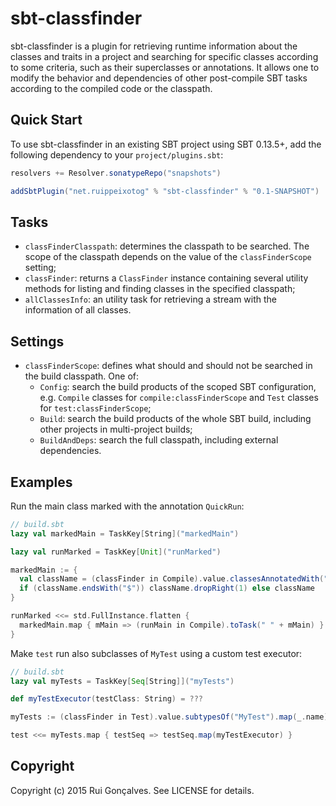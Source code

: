 # sbt-classfinder

sbt-classfinder is a plugin for retrieving runtime information about the classes and traits in a project and searching for specific classes according to some criteria, such as their superclasses or annotations. It allows one to modify the behavior and dependencies of other post-compile SBT tasks according to the compiled code or the classpath.

## Quick Start

To use sbt-classfinder in an existing SBT project using SBT 0.13.5+, add the following dependency to your `project/plugins.sbt`:

```scala
resolvers += Resolver.sonatypeRepo("snapshots")

addSbtPlugin("net.ruippeixotog" % "sbt-classfinder" % "0.1-SNAPSHOT")
```

## Tasks

* `classFinderClasspath`: determines the classpath to be searched. The scope of the classpath depends on the value of the `classFinderScope` setting;
* `classFinder`: returns a `ClassFinder` instance containing several utility methods for listing and finding classes in the specified classpath;
* `allClassesInfo`: an utility task for retrieving a stream with the information of all classes.

## Settings

* `classFinderScope`: defines what should and should not be searched in the build classpath. One of:
  * `Config`: search the build products of the scoped SBT configuration, e.g. `Compile` classes for `compile:classFinderScope` and `Test` classes for `test:classFinderScope`;
  * `Build`: search the build products of the whole SBT build, including other projects in multi-project builds;
  * `BuildAndDeps`: search the full classpath, including external dependencies.

## Examples

Run the main class marked with the annotation `QuickRun`:

```scala
// build.sbt
lazy val markedMain = TaskKey[String]("markedMain")

lazy val runMarked = TaskKey[Unit]("runMarked")

markedMain := {
  val className = (classFinder in Compile).value.classesAnnotatedWith("QuickRun").head.name
  if (className.endsWith("$")) className.dropRight(1) else className
}

runMarked <<= std.FullInstance.flatten {
  markedMain.map { mMain => (runMain in Compile).toTask(" " + mMain) }
}
```

Make `test` run also subclasses of `MyTest` using a custom test executor:

```scala
// build.sbt
lazy val myTests = TaskKey[Seq[String]]("myTests")

def myTestExecutor(testClass: String) = ???

myTests := (classFinder in Test).value.subtypesOf("MyTest").map(_.name).toSeq

test <<= myTests.map { testSeq => testSeq.map(myTestExecutor) }
```

## Copyright

Copyright (c) 2015 Rui Gonçalves. See LICENSE for details.
